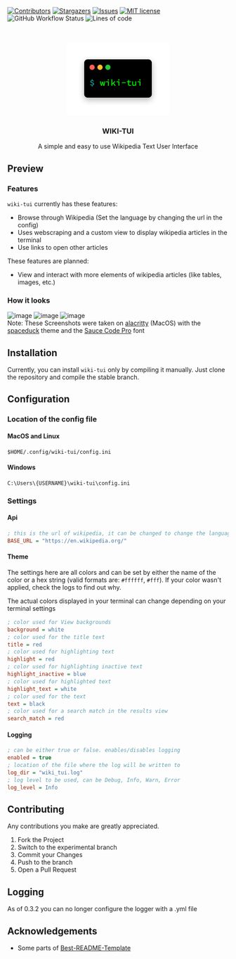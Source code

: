 [![Contributors](https://img.shields.io/github/contributors/Builditluc/wiki-tui.svg?style=for-the-badge)](https://github.com/Builditluc/wiki-tui/graphs/contributors)
[![Stargazers](https://img.shields.io/github/stars/Builditluc/wiki-tui.svg?style=for-the-badge)](https://github.com/Builditluc/wiki-tui/stargazers)
[![Issues](https://img.shields.io/github/issues/Builditluc/wiki-tui.svg?style=for-the-badge)](https://github.com/Builditluc/wiki-tui/issues)
[![MIT license](https://img.shields.io/github/license/Builditluc/wiki-tui?style=for-the-badge)](https://github.com/Builditluc/wiki-tui/blob/stable/LICENSE.txt)
![GitHub Workflow Status](https://img.shields.io/github/workflow/status/Builditluc/wiki-tui/Rust?style=for-the-badge)
![Lines of code](https://img.shields.io/tokei/lines/github/Builditluc/wiki-tui?style=for-the-badge)

<br />
<p align="center">
  <a href="https://github.com/Builditluc/wiki-tui">
    <img src= "logo.png" alt="Logo" width="234" height="167">
  </a>

  <h3 align="center">WIKI-TUI</h3>

  <p align="center">
    A simple and easy to use Wikipedia Text User Interface
  </p>
</p>

## Preview

### Features
`wiki-tui` currently has these features:
- Browse through Wikipedia (Set the language by changing the url in the config)
- Uses webscraping and a custom view to display wikipedia articles in the terminal
- Use links to open other articles


These features are planned:
- View and interact with more elements of wikipedia articles (like tables, images, etc.)

### How it looks

![image](https://user-images.githubusercontent.com/37375448/127552501-777b1311-93aa-47e0-851e-f89b043118e3.png)
![image](https://user-images.githubusercontent.com/37375448/127552544-85df82f8-4337-4def-b7b8-f11255c2304d.png)
![image](https://user-images.githubusercontent.com/37375448/127552750-05dfde74-07fc-4e32-a438-4a68b408162b.png) <br>
Note: These Screenshots were taken on [alacritty](https://github.com/alacritty/alacritty) (MacOS) with the [spaceduck](https://github.com/pineapplegiant/spaceduck-terminal) theme and the [Sauce Code Pro](https://github.com/ryanoasis/nerd-fonts/tree/master/patched-fonts/SourceCodePro/Regular) font

## Installation

Currently, you can install `wiki-tui` only by compiling it manually.
Just clone the repository and compile the stable branch.
## Configuration

### Location of the config file
#### MacOS and Linux 
```
$HOME/.config/wiki-tui/config.ini
```
#### Windows
```
C:\Users\{USERNAME}\wiki-tui\config.ini
```

### Settings
#### Api
```ini
; this is the url of wikipedia, it can be changed to change the language of wikipedia 
BASE_URL = "https://en.wikipedia.org/"
```
#### Theme
The settings here are all colors and can be set by either the name of the color or a hex string (valid formats are: `#ffffff`, `#fff`). If your color wasn't applied, check the logs to find out why.

The actual colors displayed in your terminal can change depending on your terminal settings
```ini
; color used for View backgrounds
background = white
; color used for the title text
title = red
; color used for highlighting text
highlight = red
; color used for highlighting inactive text
highlight_inactive = blue
; color used for highlighted text
highlight_text = white
; color used for the text
text = black
; color used for a search match in the results view
search_match = red
```
#### Logging
```ini
; can be either true or false. enables/disables logging
enabled = true
; location of the file where the log will be written to
log_dir = "wiki_tui.log"
; log level to be used, can be Debug, Info, Warn, Error
log_level = Info
```
## Contributing

Any contributions you make are greatly appreciated.

1. Fork the Project
2. Switch to the experimental branch
3. Commit your Changes
4. Push to the branch
5. Open a Pull Request

## Logging
As of 0.3.2 you can no longer configure the logger with a .yml file

## Acknowledgements

* Some parts of [Best-README-Template](https://github.com/0fakhri/Best-README-Template)
